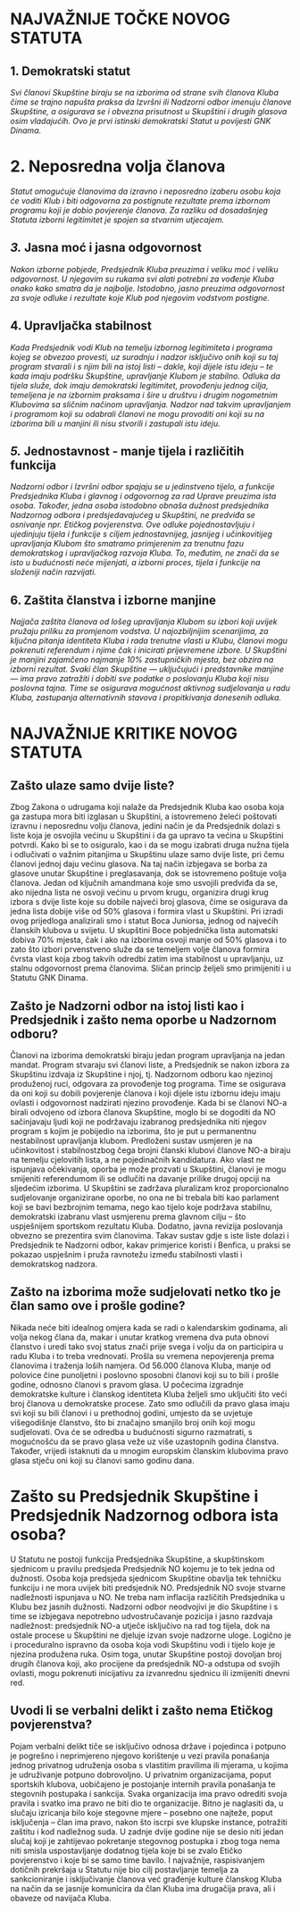 # **NAJVAŽNIJE TOČKE NOVOG STATUTA**

## **1. Demokratski statut**

*Svi članovi Skupštine biraju se na izborima od strane svih članova Kluba čime se trajno napušta praksa da Izvršni ili Nadzorni odbor imenuju članove Skupštine, a osigurava se i obvezna prisutnost u Skupštini i drugih glasova osim vladajućih. Ovo je prvi istinski demokratski Statut u povijesti GNK Dinama.*

# **2. Neposredna volja članova**

*Statut omogućuje članovima da izravno i neposredno izaberu osobu koja će voditi Klub i biti odgovorna za postignute rezultate prema izbornom programu koji je dobio povjerenje članova. Za razliku od dosadašnjeg Statuta izborni legitimitet je spojen sa stvarnim utjecajem.* 

## *3.* **Jasna moć i jasna odgovornost**

*Nakon izborne pobjede, Predsjednik Kluba preuzima i veliku moć i veliku odgovornost. U njegovim su rukama svi alati potrebni za vođenje Kluba onako kako smatra da je najbolje. Istodobno, jasno preuzima odgovornost za svoje odluke i rezultate koje Klub pod njegovim vodstvom postigne.*

## **4. Upravljačka stabilnost**

*Kada Predsjednik vodi Klub na temelju izbornog legitimiteta i programa kojeg se obvezao provesti, uz suradnju i nadzor isključivo onih koji su taj program stvarali i s njim bili na istoj listi – dakle, koji dijele istu ideju – te kada imaju podršku Skupštine, upravljanje Klubom je stabilno. Odluka da tijela služe, dok imaju demokratski legitimitet, provođenju jednog cilja, temeljena je na izbornim praksama i šire u društvu i drugim nogometnim Klubovima sa sličnim načinom upravljanja. Nadzor nad takvim upravljanjem i programom koji su odabrali članovi ne mogu provoditi oni koji su na izborima bili u manjini ili nisu stvorili i zastupali istu ideju.*

## *5.* **Jednostavnost - manje tijela i različitih funkcija**

*Nadzorni odbor i Izvršni odbor spajaju se u jedinstveno tijelo, a funkcije Predsjednika Kluba i glavnog i odgovornog za rad Uprave preuzima ista osoba. Također, jedna osoba istodobno obnaša dužnost predsjednika Nadzornog odbora i predsjedavajućeg u Skupštini, ne predviđa se osnivanje npr. Etičkog povjerenstva. Ove odluke pojednostavljuju i ujedinjuju tijela i funkcije s ciljem jednostavnijeg, jasnijeg i učinkovitijeg upravljanja Klubom što smatramo primjerenim za trenutnu fazu demokratskog i upravljačkog razvoja Kluba. To, međutim, ne znači da se isto u budućnosti neće mijenjati, a izborni proces, tijela i funkcije na složeniji način razvijati.*

## **6. Zaštita članstva i izborne manjine**

*Najjača zaštita članova od lošeg upravljanja Klubom su izbori koji uvijek pružaju priliku za promjenom vodstva. U najozbiljnijim scenarijima, za ključna pitanja identiteta Kluba i rada trenutne vlasti u Klubu, članovi mogu pokrenuti referendum i njime čak i inicirati prijevremene izbore. U Skupštini je manjini zajamčeno najmanje 10% zastupničkih mjesta, bez obzira na izborni rezultat. Svaki član Skupštine — uključujući i predstavnike manjine — ima pravo zatražiti i dobiti sve podatke o poslovanju Kluba koji nisu poslovna tajna. Time se osigurava mogućnost aktivnog sudjelovanja u radu Kluba, zastupanja alternativnih stavova i propitkivanja donesenih odluka.*

# **NAJVAŽNIJE KRITIKE NOVOG STATUTA**

## **Zašto ulaze samo dvije liste?**

Zbog Zakona o udrugama koji nalaže da Predsjednik Kluba kao osoba koja ga zastupa mora biti izglasan u Skupštini, a istovremeno želeći poštovati izravnu i neposrednu volju članova, jedini način je da Predsjednik dolazi s liste koja je osvojila većinu u Skupštini i da ga upravo ta većina u Skupštini potvrdi. Kako bi se to osiguralo, kao i da se mogu izabrati druga nužna tijela i odlučivati o važnim pitanjima u Skupštinu ulaze samo dvije liste, pri čemu članovi jednoj daju većinu glasova. Na taj način izbjegava se borba za glasove unutar Skupštine i preglasavanja, dok se istovremeno poštuje volja članova. Jedan od ključnih amandmana koje smo usvojili predviđa da se, ako nijedna lista ne osvoji većinu u prvom krugu, organizira drugi krug izbora s dvije liste koje su dobile najveći broj glasova, čime se osigurava da jedna lista dobije više od 50% glasova i formira vlast u Skupštini. Pri izradi ovog prijedloga analizirali smo i statut Boca Juniorsa, jednog od najvećih članskih klubova u svijetu. U skupštini Boce pobjednička lista automatski dobiva 70% mjesta, čak i ako na izborima osvoji manje od 50% glasova i to zato što izbori prvenstveno služe da se temeljem volje članova formira čvrsta vlast koja zbog takvih odredbi zatim ima stabilnost u upravljanju, uz stalnu odgovornost prema članovima. Sličan princip željeli smo primijeniti i u Statutu GNK Dinama.

## **Zašto je Nadzorni odbor na istoj listi kao i Predsjednik i zašto nema oporbe u Nadzornom odboru?**

Članovi na izborima demokratski biraju jedan program upravljanja na jedan mandat. Program stvaraju svi članovi liste, a Predsjednik se nakon izbora za Skupštinu izdvaja iz Skupštine i njoj, tj. Nadzornom odboru kao njezinoj produženoj ruci, odgovara za provođenje tog programa. Time se osigurava da oni koji su dobili povjerenje članova i koji dijele istu izbornu ideju imaju ovlasti i odgovornost nadzirati njezino provođenje. Kada bi se članovi NO-a birali odvojeno od izbora članova Skupštine, moglo bi se dogoditi da NO sačinjavaju ljudi koji ne podržavaju izabranog predsjednika niti njegov program s kojim je pobijedio na izborima, što je put u permanentnu nestabilnost upravljanja klubom. Predloženi sustav usmjeren je na učinkovitost i stabilnostzbog čega brojni članski klubovi članove NO-a biraju na temelju cjelovitih lista, a ne pojedinačnih kandidatura. Ako vlast ne ispunjava očekivanja, oporba je može prozvati u Skupštini, članovi je mogu smijeniti referendumom ili se odlučiti na davanje prilike drugoj opciji na sljedećim izborima. U Skupštini se zadržava pluralizam kroz proporcionalno sudjelovanje organizirane oporbe, no ona ne bi trebala biti kao parlament koji se bavi bezbrojnim temama, nego kao tijelo koje podržava stabilnu, demokratski izabranu vlast usmjerenu prema glavnom cilju – što uspješnijem sportskom rezultatu Kluba. Dodatno, javna revizija poslovanja obvezno se prezentira svim članovima. Takav sustav gdje s iste liste dolazi i Predsjednik te Nadzorni odbor, kakav primjerice koristi i Benfica, u praksi se pokazao uspješnim i pruža ravnotežu između stabilnosti vlasti i demokratskog nadzora.

## **Zašto na izborima može sudjelovati netko tko je član samo ove i prošle godine?**

Nikada neće biti idealnog omjera kada se radi o kalendarskim godinama, ali volja nekog člana da, makar i unutar kratkog vremena dva puta obnovi članstvo i uredi tako svoj status znači prije svega i volju da on participira u radu Kluba i to treba vrednovati. Prošla su vremena nepovjerenja prema članovima i traženja loših namjera. Od 56.000 članova Kluba, manje od polovice čine punoljetni i poslovno sposobni članovi koji su to bili i prošle godine, odnosno članovi s pravom glasa. U počecima izgradnje demokratske kulture i članskog identiteta Kluba željeli smo uključiti što veći broj članova u demokratske procese. Zato smo odlučili da pravo glasa imaju svi koji su bili članovi i u prethodnoj godini, umjesto da se uvjetuje višegodišnje članstvo, što bi značajno smanjilo broj onih koji mogu sudjelovati. Ova će se odredba u budućnosti sigurno razmatrati, s mogućnošću da se pravo glasa veže uz više uzastopnih godina članstva. Također, vrijedi istaknuti da u mnogim europskim članskim klubovima pravo glasa stječu oni koji su članovi samo godinu dana.

# **Zašto su Predsjednik Skupštine i Predsjednik Nadzornog odbora ista osoba?**

U Statutu ne postoji funkcija Predsjednika Skupštine, a skupštinskom sjednicom u pravilu predsjeda Predsjednik NO kojemu je to tek jedna od dužnosti. Osoba koja predsjeda sjednicom Skupštine obavlja tek tehničku funkciju i ne mora uvijek biti predsjednik NO. Predsjednik NO svoje stvarne nadležnosti ispunjava u NO. Ne treba nam inflacija različitih Predsjednika u Klubu bez jasnih dužnosti. Nadzorni odbor neodvojivi je dio Skupštine i s time se izbjegava nepotrebno udvostručavanje pozicija i jasno razdvaja nadležnost: predsjednik NO-a utječe isključivo na rad tog tijela, dok na ostale procese u Skupštini ne djeluje izvan svoje nadzorne uloge. Logično je i proceduralno ispravno da osoba koja vodi Skupštinu vodi i tijelo koje je njezina produžena ruka. Osim toga, unutar Skupštine postoji dovoljan broj drugih članova koji, ako procijene da predsjednik NO-a odstupa od svojih ovlasti, mogu pokrenuti inicijativu za izvanrednu sjednicu ili izmijeniti dnevni red.

## **Uvodi li se verbalni delikt i zašto nema Etičkog povjerenstva?**

Pojam verbalni delikt tiče se isključivo odnosa države i pojedinca i potpuno je pogrešno i neprimjereno njegovo korištenje u vezi pravila ponašanja jednog privatnog udruženja osoba s vlastitim pravilima ili mjerama, u kojima je udruživanje potpuno dobrovoljno. U privatnim organizacijama, poput sportskih klubova, uobičajeno je postojanje internih pravila ponašanja te stegovnih postupaka i sankcija. Svaka organizacija ima pravo odrediti svoja pravila i svatko ima pravo ne biti dio te organizacije. Bitno je naglasiti da, u slučaju izricanja bilo koje stegovne mjere – posebno one najteže, poput isključenja – član ima pravo, nakon što iscrpi sve klupske instance, potražiti zaštitu i kod nadležnog suda. U zadnje dvije godine nije se desio niti jedan slučaj koji je zahtijevao pokretanje stegovnog postupka i zbog toga nema niti smisla uspostavljanje dodatnog tijela koje bi se zvalo Etičko povjerenstvo i koje bi se samo time bavilo. I najvažnije, raspisivanjem dotičnih prekršaja u Statutu nije bio cilj postavljanje temelja za sankcioniranje i isključivanje članova već građenje kulture članskog Kluba na način da se jasnije komunicira da član Kluba ima drugačija prava, ali i obaveze od navijača Kluba.